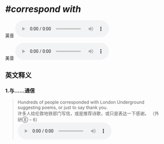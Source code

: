 # ***\#correspond with*** 
英音
<audio src="./media/correspond with1.aac" controls="controls"></audio>

美音
<audio src="./media/correspond with2.aac" controls="controls"></audio>



  

英文释义
---
### 1.**与……通信**  

 > Hundreds of people corresponded with London Underground suggesting poems, or just to say thank you.  
 > 许多人给伦敦地铁部门写信，或是推荐诗歌，或只是表达一下感谢。  （外研⑧ – 6）  
<audio src="./media/4-correspond.aac" controls="controls"></audio>


